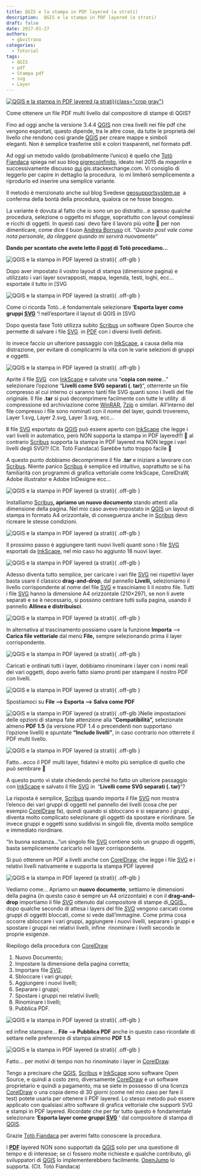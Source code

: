 ```yaml
---
title: QGIS e la stampa in PDF layered (a strati)
description:  QGIS e la stampa in PDF layered (a strati)
draft: false
date: 2017-01-27
authors:
  - gbvitrano
categories:
  - Tutorial
tags:
  - QGIS
  - pdf
  - Stampa pdf
  - svg
  - Layer
--- 
```

<style>.md-typeset code { background-color: #fff0;}  </style>
[![QGIS e la stampa in PDF layered (a strati)](pdflayered.webp "QGIS e la stampa in PDF layered (a strati)" ){class="crop gray"}](index.md)

Come ottenere un file PDF multi livello dal compositore di stampe di QGIS?

Fino ad oggi anche la versione 3.4.4 [QGIS](https://www.qgis.org/it/site/forusers/download.html) non crea livelli nei file pdf che vengono esportati, questo dipende, tra le altre cose, da tutte le proprietà del livello che rendono così grande [QGIS](https://www.qgis.org/it/site/forusers/download.html) per creare mappe e simboli eleganti. Non è semplice trasferire stili e colori trasparenti, nel formato pdf.

Ad oggi un metodo valido (probabilmente l’unico) è quello che [Totò Fiandaca](https://twitter.com/totofiandaca) spiega nel suo blog [pigrecoinfinito](https://pigrecoinfinito.wordpress.com/2016/10/01/qgis-e-la-stampa-in-pdf-layered-a-strati/), ideato nel 2015 da _magerlin_ e successivamente discusso [qui](http://gis.stackexchange.com/questions/7078/can-qgis-preserve-layers-when-exporting-to-pdf) gis.stackexchange.com. <!-- more --> Vi consiglio di leggerlo per capire in dettaglio la procedura,  io mi limiterò semplicemente a riprodurlo ed inserire una semplice variante.

Il metodo è menzionato anche sul blog Svedese [geosupportsystem.se](https://geosupportsystem.se/2018/12/19/pdf-karta-med-lager/?fbclid=IwAR3_VmJ8qPbfdZqlDnfAwVazMVC4wm3YtwFamPEpsubHh-6GKsEHGJ5VzjM)  a conferma della bontà della procedura, qualora ce ne fosse bisogno.

La variante è dovuta al fatto che io sono un po distratto…e spesso qualche procedura, selezione o oggetto mi sfugge, soprattutto con layout complessi e ricchi di oggetti. In questi casi  devo fare il lavoro più volte 🙂 per non dimenticare, come dice il buon [Andrea Borruso](https://twitter.com/aborruso) cit. “_Questo post vale come nota personale, da rileggere quando mi servirà nuovamente_“

**Dando per scontato che avete letto il [post](https://pigrecoinfinito.wordpress.com/2016/10/01/qgis-e-la-stampa-in-pdf-layered-a-strati/) di Totò procediamo…**

![QGIS e la stampa in PDF layered (a strati)](screenshot.147_01.webp "QGIS e la stampa in PDF layered (a strati)"){ .off-glb }

Dopo aver impostato il vostro layout di stampa (dimensione pagina) e utilizzato i vari layer sovrapposti, mappa, legenda, testi, loghi, ecc… esportate il tutto in [SVG

![QGIS e la stampa in PDF layered (a strati)](screenshot.148_03.webp "QGIS e la stampa in PDF layered (a strati)"){ .off-glb }

Come ci ricorda Totò…è fondamentale selezionare ‘**Esporta layer come gruppi [SVG](https://it.wikipedia.org/wiki/Scalable_Vector_Graphics)** ‘! nell’esportare il layout di QGIS in [SVG

Dopo questa fase Totò utilizza subito [Scribus](https://www.scribus.net/) un software Open Source che permette di salvare i file [SVG](https://it.wikipedia.org/wiki/Scalable_Vector_Graphics)  in [PDF](https://acrobat.adobe.com/it/it/acrobat/about-adobe-pdf.html) con i diversi livelli definiti.

Io invece faccio un ulteriore passaggio con [InkScape](https://inkscape.org/it/), a causa della mia distrazione, per evitare di complicarmi la vita con le varie selezioni di gruppi e oggetti.

![QGIS e la stampa in PDF layered (a strati)](screenshot.150.webp "QGIS e la stampa in PDF layered (a strati)"){ .off-glb }

Aprite il file [SVG](https://it.wikipedia.org/wiki/Scalable_Vector_Graphics)  con [InkScape](https://inkscape.org/it/) e salvate una “**copia con nome**…” selezionare l’opzione “**Livelli come SVG separati (. tar)**“, otterrente un file compresso al cui interno ci saranno tanti file SVG quanti sono i livelli del file originale. Il file **.tar** si può decomprimere facilmente con tutte le utility  di compressione ed archiviazione come [WinRAR](https://www.winrar.it/), [7zip](https://www.7-zip.org/) o similari. All’interno del file compresso i file sono nominati con il nome del layer, quindi troveremo, Layer 1.svg, Layer 2.svg, Layer 3.svg, ecc…

**I**l file [SVG](https://it.wikipedia.org/wiki/Scalable_Vector_Graphics) esportato da [QGIS](https://www.qgis.org/it/site/forusers/download.html) può essere aperto con [InkScape](https://inkscape.org/it/) che legge i vari livelli in automatico, però NON supporta la stampa in PDF layered!!! 🙁 al contrario [Scribus](https://www.scribus.net/) supporta la stampa in PDF layered ma NON legge i vari livelli degli SVG!!! (Cit. Totò Fiandaca) Sarebbe tutto troppo facile 🙂

A questo punto dobbiamo decomprimere il file **.tar** e iniziare a lavorare con [Scribus](https://www.scribus.net/). Niente panico [Scribus](https://www.scribus.net/) è semplice ed intuitivo, soprattutto se si ha familiarità con programmi di grafica vettoriale come InkScape, CorelDraW,  Adobe illustrator e Adobe InDesigne ecc…

![QGIS e la stampa in PDF layered (a strati)](screenshot.151.webp "QGIS e la stampa in PDF layered (a strati)"){ .off-glb }

Installiamo [Scribus](https://www.scribus.net/)**, apriamo un nuovo documento** stando attenti alla dimensione della pagina. Nel mio caso avevo impostato in [QGIS](https://www.qgis.org/it/site/forusers/download.html) un layout di stampa in formato A4 orizzontale, di conseguenza anche in [Scribus](https://www.scribus.net/) devo ricreare le stesse condizioni.

![QGIS e la stampa in PDF layered (a strati)](screenshot.152.webp "QGIS e la stampa in PDF layered (a strati)"){ .off-glb }

Il prossimo passo è aggiungere tanti nuovi livelli quanti sono i file [SVG](https://it.wikipedia.org/wiki/Scalable_Vector_Graphics) esportati da [InkScape](https://inkscape.org/it/), nel mio caso ho aggiunto 18 nuovi layer.

![QGIS e la stampa in PDF layered (a strati)](screenshot.153.webp "QGIS e la stampa in PDF layered (a strati)"){ .off-glb }

Adesso diventa tutto semplice, per caricare i vari file [SVG](https://it.wikipedia.org/wiki/Scalable_Vector_Graphics) nei rispettivi layer basta usare il classico **drag-and-drop**, dal pannello **Livelli,** selezioniamo il livello corrispondente al nome del file [SVG](https://it.wikipedia.org/wiki/Scalable_Vector_Graphics) e trasciniamo li il nostro file. Tutti i file [SVG](https://it.wikipedia.org/wiki/Scalable_Vector_Graphics) hanno la dimensione A4 orizzontale (210×297), se non li avete separati e se è necessario, si possono centrare tutti sulla pagina, usando il pannello **Allinea e distribuisci**.

![QGIS e la stampa in PDF layered (a strati)](screenshot.160.webp "QGIS e la stampa in PDF layered (a strati)"){ .off-glb }

In alternativa al trascinamento possiamo usare la funzione **Importa** –> **Carica file vettoriale** dal menù **File,** sempre selezionando prima il layer corrispondente.

![QGIS e la stampa in PDF layered (a strati)](screenshot.154a.webp "QGIS e la stampa in PDF layered (a strati)"){ .off-glb }

Caricati e ordinati tutti i layer, dobbiamo rinominare i layer con i nomi reali dei vari oggetti, dopo averlo fatto siamo pronti per stampare il nostro PDF con livelli.

![QGIS e la stampa in PDF layered (a strati)](screenshot.155a.webp "QGIS e la stampa in PDF layered (a strati)"){ .off-glb }

Spostiamoci su **File –> Esporta –> Salva come PDF**

![QGIS e la stampa in PDF layered (a strati)](screenshot.157.webp "QGIS e la stampa in PDF layered (a strati)"){ .off-glb }Nelle impostazioni delle opzioni di stampa fate attenzione alla “**Compatibilità”,** selezionate almeno **PDF 1.5** (la versione PDF 1.4 o precendenti non supportano l’opzione livelli) e spuntate **“Include livelli”**, in caso contrario non otterrete il PDF multi livello.

![QGIS e la stampa in PDF layered (a strati)](screenshot.175.webp "QGIS e la stampa in PDF layered (a strati)"){ .off-glb }

Fatto…ecco il PDF multi layer, fidatevi è molto più semplice di quello che può sembrare 🙂

A questo punto vi state chiedendo perché ho fatto un ulteriore passaggio con [InkScape](https://inkscape.org/it/) e salvato il file [SVG](https://it.wikipedia.org/wiki/Scalable_Vector_Graphics) in  “**Livelli come SVG separati (. tar)**“?

La risposta è semplice, [Scribus](https://www.scribus.net/) quando importa il file [SVG](https://it.wikipedia.org/wiki/Scalable_Vector_Graphics) non mostra l’elenco dei vari gruppi di oggetti nel pannello dei livelli (cosa che per esempio [CorelDraw](https://www.coreldraw.com/it/) fa), quindi quando si sbloccano e si separano i gruppi , diventa molto complicato selezionare gli oggetti da spostare e riordinare. Se invece gruppi e oggetti sono suddivisi in singoli file, diventa molto semplice e immediato riordinare.

“In buona sostanza…”un singolo file [SVG](https://it.wikipedia.org/wiki/Scalable_Vector_Graphics) contiene solo un gruppo di oggetti, basta semplicemente caricarlo nel layer corrispondente.

Si può ottenere un PDF a livelli anche con [CorelDraw](https://www.coreldraw.com/it/), che legge i file [SVG](https://it.wikipedia.org/wiki/Scalable_Vector_Graphics) e i relativi livelli nativamente e supporta la stampa PDF layered

![QGIS e la stampa in PDF layered (a strati)](coreldraw.webp "QGIS e la stampa in PDF layered (a strati)"){ .off-glb }

Vediamo come… Apriamo un **nuovo documento**, settiamo le dimensioni della pagina (in questo caso è sempre un A4 orizzontale) e con il **drag–and–drop** importiamo il file _[SVG](https://it.wikipedia.org/wiki/Scalable_Vector_Graphics)_ ottenuto dal compositore di stampe di_[QGIS](https://www.qgis.org/it/site/forusers/download.html)_, dopo qualche secondo di attesa i layers del file _[SVG](https://it.wikipedia.org/wiki/Scalable_Vector_Graphics)_ vengono caricati come gruppi di oggetti bloccati, come si vede dall’immagine. Come prima cosa occorre sbloccare i vari gruppi, aggiungere i nuovi livelli, separare i gruppi e spostare i gruppi nei relativi livelli, infine  rinominare i livelli secondo le proprie esigenze.

Riepilogo della procedura con [CorelDraw](https://www.coreldraw.com/it/)

1. Nuovo Documento;
2. Impostare la dimensione della pagina corretta;
3. Importare file _[SVG](https://it.wikipedia.org/wiki/Scalable_Vector_Graphics)_;
4. Sbloccare i vari gruppi;
5. Aggiungere i nuovi livelli;
6. Separare i gruppi;
7. Spostare i gruppi nei relativi livelli;
8. Rinominare i livelli;
9. Pubblica PDF.

![QGIS e la stampa in PDF layered (a strati)](corel_02.webp "QGIS e la stampa in PDF layered (a strati)"){ .off-glb }

ed infine stampare… **File –> Pubblica PDF** anche in questo caso ricordate di settare nelle preferenze di stampa almeno **PDF 1.5**

![QGIS e la stampa in PDF layered (a strati)](corel_03.webp "QGIS e la stampa in PDF layered (a strati)"){ .off-glb }

Fatto… per motivi di tempo non ho rinominato i layer in [CorelDraw](https://www.coreldraw.com/it/).

Tengo a precisare che [QGIS](https://www.qgis.org/it/site/forusers/download.html), [Scribus](https://www.scribus.net/) e [InkScape](https://inkscape.org/it/) sono software Open Source, e quindi a costo zero, diversamente [CorelDraw](https://www.coreldraw.com/it/) è un software proprietario e quindi a pagamento, ma se siete in possesso di una licenza [CorelDraw](https://www.coreldraw.com/it/) o una copia demo di 30 giorni (come nel mio caso per fare il test) potete usarla per ottenere il PDF layered. Lo stesso metodo può essere applicato con qualsiasi altro software di grafica vettoriale che supporti SVG e stampi in PDF layered. Ricordate che per far tutto questo è fondamentale selezionare ‘**Esporta layer come gruppi [SVG](https://it.wikipedia.org/wiki/Scalable_Vector_Graphics)** ‘ dal compositore di stampa di [QGIS](https://www.qgis.org/it/site/forusers/download.html).

Grazie [Totò Fiandaca](https://twitter.com/totofiandaca) per avermi fatto conoscere la procedura.

I **[PDF](https://acrobat.adobe.com/it/it/acrobat/about-adobe-pdf.html)** layered NON sono supportati da [QGIS](https://www.qgis.org/it/site/forusers/download.html) solo per una questione di tempo e di interesse; se ci fossero molte richieste e qualche contributo, gli sviluppatori di [QGIS](https://www.qgis.org/it/site/forusers/download.html) lo implementerebbero facilmente. [OpenJump](http://openjump.org/) lo supporta. (Cit. Totò Fiandaca)